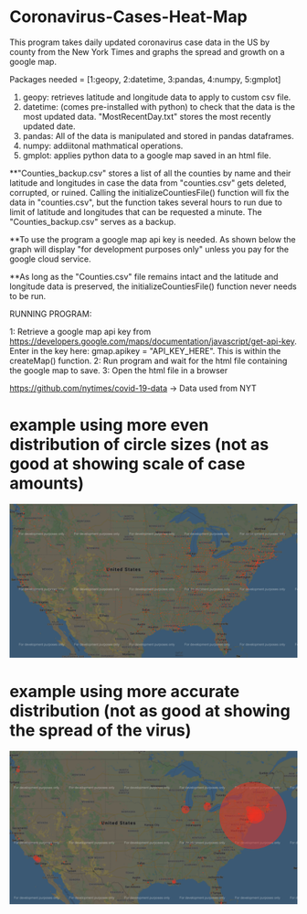 # Coronavirus-Cases-Heat-Map
This program takes daily updated coronavirus case data in the US by county from the New York Times and graphs the spread and growth on a google map. 

Packages needed = [1:geopy, 2:datetime, 3:pandas, 4:numpy, 5:gmplot]
1. geopy: retrieves latitude and longitude data to apply to custom csv file.
2. datetime: (comes pre-installed with python) to check that the data is the most updated data. "MostRecentDay.txt" stores the            most recently updated date. 
3. pandas: All of the data is manipulated and stored in pandas dataframes.
4. numpy: addiitonal mathmatical operations.
5. gmplot: applies python data to a google map saved in an html file. 
 
**"Counties_backup.csv" stores a list of all the counties by name and their latitude and longitudes in case the data from "counties.csv" gets deleted, corrupted, or ruined. Calling the initializeCountiesFile() function will fix the data in "counties.csv", but the function takes several hours to run due to limit of latitude and longitudes that can be requested a minute. The "Counties_backup.csv" serves as a backup. 

**To use the program a google map api key is needed. As shown below the graph will display "for development purposes only" unless you pay for the google cloud service. 

**As long as the "Counties.csv" file remains intact and the latitude and longitude data is preserved, the initializeCountiesFile() function never needs to be run. 

RUNNING PROGRAM: 

1: Retrieve a google map api key from https://developers.google.com/maps/documentation/javascript/get-api-key. Enter in the key here: gmap.apikey =  "API_KEY_HERE". This is within the createMap() function.
2: Run program and wait for the html file containing the google map to save.
3: Open the html file in a browser 

https://github.com/nytimes/covid-19-data -> Data used from NYT 

# example using more even distribution of circle sizes (not as good at showing scale of case amounts)
![Image Failed to Load](example.png)
# example using more accurate distribution (not as good at showing the spread of the virus)
![Image Failed to Load](example_real_scaling.png)
